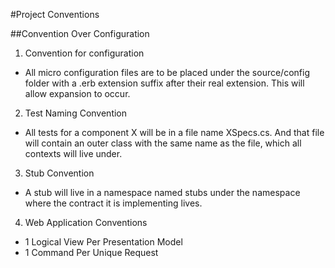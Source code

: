 ﻿#Project Conventions

##Convention Over Configuration

1. Convention for configuration
  * All micro configuration files are to be placed under the source/config folder
  with a .erb extension suffix after their real extension. This will allow expansion
  to occur.

2. Test Naming Convention
  * All tests for a component X will be in a file name XSpecs.cs. And that file will contain an outer class with the same name as the file, which all contexts will live under.

3. Stub Convention
  * A stub will live in a namespace named stubs under the namespace where the contract it is implementing lives.

4. Web Application Conventions
  * 1 Logical View Per Presentation Model
  * 1 Command Per Unique Request
